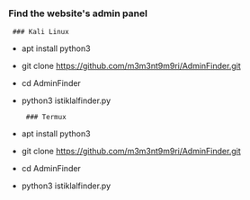 ### Find the website's admin panel


     ### Kali Linux

* apt install python3
 
* git clone https://github.com/m3m3nt9m9ri/AdminFinder.git
 
* cd AdminFinder
 
* python3 istiklalfinder.py


       ### Termux

* apt install python3

* git clone https://github.com/m3m3nt9m9ri/AdminFinder.git

* cd AdminFinder

* python3 istiklalfinder.py

